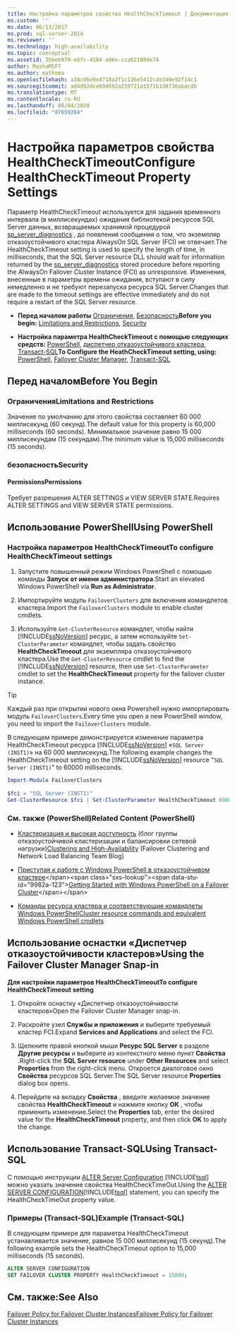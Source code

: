 ```yaml
---
title: Настройка параметров свойства HealthCheckTimeout | Документация Майкрософт
ms.custom: ''
ms.date: 06/13/2017
ms.prod: sql-server-2014
ms.reviewer: ''
ms.technology: high-availability
ms.topic: conceptual
ms.assetid: 3bbeb979-e6fc-4184-ad6e-cca62108de74
author: MashaMSFT
ms.author: mathoma
ms.openlocfilehash: a38cd6e9e4718a2f1c136e5412cde340e92f14c1
ms.sourcegitcommit: ad4d92dce894592a259721a1571b1d8736abacdb
ms.translationtype: MT
ms.contentlocale: ru-RU
ms.lasthandoff: 08/04/2020
ms.locfileid: "87659284"
---
```

# <a name="configure-healthchecktimeout-property-settings"></a><span data-ttu-id="9982a-102">Настройка параметров свойства HealthCheckTimeout</span><span class="sxs-lookup"><span data-stu-id="9982a-102">Configure HealthCheckTimeout Property Settings</span></span>
  <span data-ttu-id="9982a-103">Параметр HealthCheckTimeout используется для задания временного интервала (в миллисекундах) ожидания библиотекой ресурсов SQL Server данных, возвращаемых хранимой процедурой [sp_server_diagnostics](/sql/relational-databases/system-stored-procedures/sp-server-diagnostics-transact-sql) , до появления сообщения о том, что экземпляр отказоустойчивого кластера AlwaysOn SQL Server (FCI) не отвечает.</span><span class="sxs-lookup"><span data-stu-id="9982a-103">The HealthCheckTimeout setting is used to specify the length of time, in milliseconds, that the SQL Server resource DLL should wait for information returned by the [sp_server_diagnostics](/sql/relational-databases/system-stored-procedures/sp-server-diagnostics-transact-sql) stored procedure before reporting the AlwaysOn Failover Cluster Instance (FCI) as unresponsive.</span></span> <span data-ttu-id="9982a-104">Изменения, внесенные в параметры времени ожидания, вступают в силу немедленно и не требуют перезапуска ресурса SQL Server.</span><span class="sxs-lookup"><span data-stu-id="9982a-104">Changes that are made to the timeout settings are effective immediately and do not require a restart of the SQL Server resource.</span></span>  
  
-   <span data-ttu-id="9982a-105">**Перед началом работы**  [Ограничения](#Limits), [Безопасность](#Security)</span><span class="sxs-lookup"><span data-stu-id="9982a-105">**Before you begin:**  [Limitations and Restrictions](#Limits), [Security](#Security)</span></span>  
  
-   <span data-ttu-id="9982a-106">**Настройка параметра HealthCheckTimeout с помощью следующих средств:**  [PowerShell](#PowerShellProcedure), [диспетчер отказоустойчивого кластера](#WSFC), [Transact-SQL](#TsqlProcedure)</span><span class="sxs-lookup"><span data-stu-id="9982a-106">**To Configure the HeathCheckTimeout setting, using:**  [PowerShell](#PowerShellProcedure), [Failover Cluster Manager](#WSFC), [Transact-SQL](#TsqlProcedure)</span></span>  
  
##  <a name="before-you-begin"></a><a name="BeforeYouBegin"></a> <span data-ttu-id="9982a-107">Перед началом</span><span class="sxs-lookup"><span data-stu-id="9982a-107">Before You Begin</span></span>  
  
###  <a name="limitations-and-restrictions"></a><a name="Limits"></a> <span data-ttu-id="9982a-108">Ограничения</span><span class="sxs-lookup"><span data-stu-id="9982a-108">Limitations and Restrictions</span></span>  
 <span data-ttu-id="9982a-109">Значение по умолчанию для этого свойства составляет 60 000 миллисекунд (60 секунд).</span><span class="sxs-lookup"><span data-stu-id="9982a-109">The default value for this property is 60,000 milliseconds (60 seconds).</span></span> <span data-ttu-id="9982a-110">Минимальное значение равно 15 000 миллисекундам (15 секундам).</span><span class="sxs-lookup"><span data-stu-id="9982a-110">The minimum value is 15,000 milliseconds (15 seconds).</span></span>  
  
###  <a name="security"></a><a name="Security"></a> <span data-ttu-id="9982a-111">безопасность</span><span class="sxs-lookup"><span data-stu-id="9982a-111">Security</span></span>  
  
####  <a name="permissions"></a><a name="Permissions"></a> <span data-ttu-id="9982a-112">Permissions</span><span class="sxs-lookup"><span data-stu-id="9982a-112">Permissions</span></span>  
 <span data-ttu-id="9982a-113">Требует разрешения ALTER SETTINGS и VIEW SERVER STATE.</span><span class="sxs-lookup"><span data-stu-id="9982a-113">Requires ALTER SETTINGS and VIEW SERVER STATE permissions.</span></span>  
  
##  <a name="using-powershell"></a><a name="PowerShellProcedure"></a> <span data-ttu-id="9982a-114">Использование PowerShell</span><span class="sxs-lookup"><span data-stu-id="9982a-114">Using PowerShell</span></span>  
  
### <a name="to-configure-healthchecktimeout-settings"></a><span data-ttu-id="9982a-115">Настройка параметров HealthCheckTimeout</span><span class="sxs-lookup"><span data-stu-id="9982a-115">To configure HealthCheckTimeout settings</span></span>  
  
1.  <span data-ttu-id="9982a-116">Запустите повышенный режим Windows PowerShell с помощью команды **Запуск от имени администратора**.</span><span class="sxs-lookup"><span data-stu-id="9982a-116">Start an elevated Windows PowerShell via **Run as Administrator**.</span></span>  
  
2.  <span data-ttu-id="9982a-117">Импортируйте модуль `FailoverClusters` для включения командлетов кластера.</span><span class="sxs-lookup"><span data-stu-id="9982a-117">Import the `FailoverClusters` module to enable cluster cmdlets.</span></span>  
  
3.  <span data-ttu-id="9982a-118">Используйте `Get-ClusterResource` командлет, чтобы найти [!INCLUDE[ssNoVersion](../../../includes/ssnoversion-md.md)] ресурс, а затем используйте `Set-ClusterParameter` командлет, чтобы задать свойство **HealthCheckTimeout** для экземпляра отказоустойчивого кластера.</span><span class="sxs-lookup"><span data-stu-id="9982a-118">Use the `Get-ClusterResource` cmdlet to find the [!INCLUDE[ssNoVersion](../../../includes/ssnoversion-md.md)] resource, then use `Set-ClusterParameter` cmdlet to set the **HealthCheckTimeout** property for the failover cluster instance.</span></span>  
  
> [!TIP]  
>  <span data-ttu-id="9982a-119">Каждый раз при открытии нового окна Powershell нужно импортировать модуль `FailoverClusters`.</span><span class="sxs-lookup"><span data-stu-id="9982a-119">Every time you open a new PowerShell window, you need to import the `FailoverClusters` module.</span></span>  

 <span data-ttu-id="9982a-120">В следующем примере демонстрируется изменение параметра HealthCheckTimeout ресурса [!INCLUDE[ssNoVersion](../../../includes/ssnoversion-md.md)] «`SQL Server (INST1)`» на 60 000 миллисекунд.</span><span class="sxs-lookup"><span data-stu-id="9982a-120">The following example changes the HealthCheckTimeout setting on the [!INCLUDE[ssNoVersion](../../../includes/ssnoversion-md.md)] resource "`SQL Server (INST1)`" to 60000 milliseconds.</span></span>  
  
```powershell  
Import-Module FailoverClusters  
  
$fci = "SQL Server (INST1)"  
Get-ClusterResource $fci | Set-ClusterParameter HealthCheckTimeout 60000  
```  
  
### <a name="related-content-powershell"></a><span data-ttu-id="9982a-121">См. также (PowerShell)</span><span class="sxs-lookup"><span data-stu-id="9982a-121">Related Content (PowerShell)</span></span>  
  
-   <span data-ttu-id="9982a-122">[Кластеризация и высокая доступность](https://techcommunity.microsoft.com/t5/failover-clustering/bg-p/FailoverClustering) (блог группы отказоустойчивой кластеризации и балансировки сетевой нагрузки)</span><span class="sxs-lookup"><span data-stu-id="9982a-122">[Clustering and High-Availability](https://techcommunity.microsoft.com/t5/failover-clustering/bg-p/FailoverClustering) (Failover Clustering and Network Load Balancing Team Blog)</span></span>  
  
-   <span data-ttu-id="9982a-123">[Приступая к работе с Windows PowerShell в отказоустойчивом кластере](https://technet.microsoft.com/library/ee619762\(WS.10\).aspx)</span><span class="sxs-lookup"><span data-stu-id="9982a-123">[Getting Started with Windows PowerShell on a Failover Cluster](https://technet.microsoft.com/library/ee619762\(WS.10\).aspx)</span></span>  
  
-   [<span data-ttu-id="9982a-124">Команды ресурса кластера и соответствующие командлеты Windows PowerShell</span><span class="sxs-lookup"><span data-stu-id="9982a-124">Cluster resource commands and equivalent Windows PowerShell cmdlets</span></span>](https://msdn.microsoft.com/library/ee619744.aspx#BKMK_resource)  
  
##  <a name="using-the-failover-cluster-manager-snap-in"></a><a name="WSFC"></a> <span data-ttu-id="9982a-125">Использование оснастки «Диспетчер отказоустойчивости кластеров»</span><span class="sxs-lookup"><span data-stu-id="9982a-125">Using the Failover Cluster Manager Snap-in</span></span>  
 <span data-ttu-id="9982a-126">**Для настройки параметров HealthCheckTimeout**</span><span class="sxs-lookup"><span data-stu-id="9982a-126">**To configure HealthCheckTimeout setting**</span></span>  
  
1.  <span data-ttu-id="9982a-127">Откройте оснастку «Диспетчер отказоустойчивости кластеров»</span><span class="sxs-lookup"><span data-stu-id="9982a-127">Open the Failover Cluster Manager snap-in.</span></span>  
  
2.  <span data-ttu-id="9982a-128">Раскройте узел **Службы и приложения** и выберите требуемый кластер FCI.</span><span class="sxs-lookup"><span data-stu-id="9982a-128">Expand **Services and Applications** and select the FCI.</span></span>  
  
3.  <span data-ttu-id="9982a-129">Щелкните правой кнопкой мыши **Ресурс SQL Server** в разделе **Другие ресурсы** и выберите из контекстного меню пункт **Свойства** .</span><span class="sxs-lookup"><span data-stu-id="9982a-129">Right-click the **SQL Server resource** under **Other Resources** and select **Properties** from the right-click menu.</span></span> <span data-ttu-id="9982a-130">Откроется диалоговое окно **Свойства** ресурсов SQL Server.</span><span class="sxs-lookup"><span data-stu-id="9982a-130">The SQL Server resource **Properties** dialog box opens.</span></span>  
  
4.  <span data-ttu-id="9982a-131">Перейдите на вкладку **Свойства** , введите желаемое значение свойства **HealthCheckTimeout** и нажмите кнопку **ОК** , чтобы применить изменение.</span><span class="sxs-lookup"><span data-stu-id="9982a-131">Select the **Properties** tab, enter the desired value for the **HealthCheckTimeout** property, and then click **OK** to apply the change.</span></span>  
  
##  <a name="using-transact-sql"></a><a name="TsqlProcedure"></a> <span data-ttu-id="9982a-132">Использование Transact-SQL</span><span class="sxs-lookup"><span data-stu-id="9982a-132">Using Transact-SQL</span></span>  
 <span data-ttu-id="9982a-133">С помощью инструкции [ALTER Server Configuration](/sql/t-sql/statements/alter-server-configuration-transact-sql) [!INCLUDE[tsql](../../../includes/tsql-md.md)] можно указать значение свойства HealthCheckTimeOut.</span><span class="sxs-lookup"><span data-stu-id="9982a-133">Using the [ALTER SERVER CONFIGURATION](/sql/t-sql/statements/alter-server-configuration-transact-sql)[!INCLUDE[tsql](../../../includes/tsql-md.md)] statement, you can specify the HealthCheckTimeOut property value.</span></span>  
  
###  <a name="example-transact-sql"></a><a name="TsqlExample"></a> <span data-ttu-id="9982a-134">Примеры (Transact-SQL)</span><span class="sxs-lookup"><span data-stu-id="9982a-134">Example (Transact-SQL)</span></span>  
 <span data-ttu-id="9982a-135">В следующем примере для параметра HealthCheckTimeout устанавливается значение, равное 15 000 миллисекунд (15 секунд).</span><span class="sxs-lookup"><span data-stu-id="9982a-135">The following example sets the HealthCheckTimeout option to 15,000 milliseconds (15 seconds).</span></span>  
  
```sql
ALTER SERVER CONFIGURATION   
SET FAILOVER CLUSTER PROPERTY HealthCheckTimeout = 15000;  
```  
  
## <a name="see-also"></a><span data-ttu-id="9982a-136">См. также:</span><span class="sxs-lookup"><span data-stu-id="9982a-136">See Also</span></span>  
 [<span data-ttu-id="9982a-137">Failover Policy for Failover Cluster Instances</span><span class="sxs-lookup"><span data-stu-id="9982a-137">Failover Policy for Failover Cluster Instances</span></span>](failover-policy-for-failover-cluster-instances.md)  
